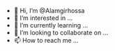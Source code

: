 - 👋 Hi, I’m @Alamgirhossa
- 👀 I’m interested in ...
- 🌱 I’m currently learning ...
- 💞️ I’m looking to collaborate on ...
- 📫 How to reach me ...

<!---
Alamgirhossa/Alamgirhossa is a ✨ special ✨ repository because its `README.md` (this file) appears on your GitHub profile.
You can click the Preview link to take a look at your changes.
--->
